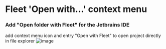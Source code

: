 # Fleet 'Open with...' context menu

### Add "Open folder with Fleet" for the Jetbrains IDE
add context menu icon and entry "Open with Fleet" to open project directly in file explorer
 ![image](https://github.com/samfisherirl/Open-with-Fleet-for-directories/assets/98753696/c3e6468a-d9dd-40ce-b622-97ddd2439d01)

